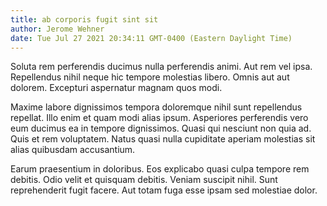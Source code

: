 ```yaml
---
title: ab corporis fugit sint sit
author: Jerome Wehner
date: Tue Jul 27 2021 20:34:11 GMT-0400 (Eastern Daylight Time)
---
```

Soluta rem perferendis ducimus nulla perferendis animi. Aut rem vel ipsa. Repellendus nihil neque hic tempore molestias libero. Omnis aut aut dolorem. Excepturi aspernatur magnam quos modi.

 Maxime labore dignissimos tempora doloremque nihil sunt repellendus repellat. Illo enim et quam modi alias ipsum. Asperiores perferendis vero eum ducimus ea in tempore dignissimos. Quasi qui nesciunt non quia ad. Quis et rem voluptatem. Natus quasi nulla cupiditate aperiam molestias sit alias quibusdam accusantium.

 Earum praesentium in doloribus. Eos explicabo quasi culpa tempore rem debitis. Odio velit et quisquam debitis. Veniam suscipit nihil. Sunt reprehenderit fugit facere. Aut totam fuga esse ipsam sed molestiae dolor.